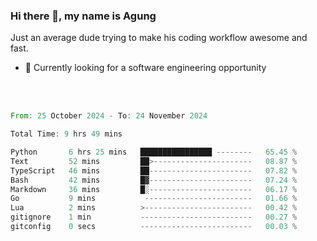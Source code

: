 ### Hi there 👋, my name is Agung
Just an average dude trying to make his coding workflow awesome and fast.

<!--
**agungfir98/agungfir98** is a ✨ _special_ ✨ repository because its `README.md` (this file) appears on your GitHub profile.
-->

- 🔭 Currently looking for a software engineering opportunity
<br/>
<br/>
<!--START_SECTION:waka-->

```rust
From: 25 October 2024 - To: 24 November 2024

Total Time: 9 hrs 49 mins

Python       6 hrs 25 mins   ████████████████ --------   65.45 %
Text         52 mins         ██>----------------------   08.87 %
TypeScript   46 mins         ██-----------------------   07.82 %
Bash         42 mins         █▓-----------------------   07.24 %
Markdown     36 mins         █░-----------------------   06.17 %
Go           9 mins           ------------------------   01.66 %
Lua          2 mins          >------------------------   00.42 %
gitignore    1 min           -------------------------   00.27 %
gitconfig    0 secs          -------------------------   00.03 %
```

<!--END_SECTION:waka-->
